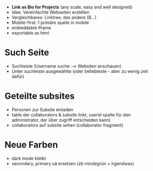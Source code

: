 
- **Link as Bio for Projects** (any scale, easy and well designed)
- Idee: Vereinfachte Webseiten erstellen
- Vergleichbares: Linktree, das andere (B...)
- Mobile-first: 1 primäre spalte in mobile
- embeddable iframe
- exportable as html

# Such Seite
- Suchleiste (Username suche --> Websiten anschauen)
- Unter suchleiste ausgewählte (oder beliebteste - aber zu wenig zeit dafür)

# Geteilte subsites
- Personen zur Subsite einladen
- table der collaborators & subsite linkt, userid spalte für den administrator, der über zugriff entscheiden kann)
- collaborators auf subsite sehen (collaborator fragment)

# Neue Farben
- dark mode bleibt
- secondary, primary uä ersetzen (zb mindzgrün + irgendwas)
